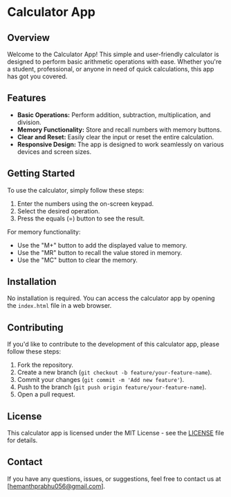 

# Calculator App

## Overview

Welcome to the Calculator App! This simple and user-friendly calculator is designed to perform basic arithmetic operations with ease. Whether you're a student, professional, or anyone in need of quick calculations, this app has got you covered.

## Features

- **Basic Operations:** Perform addition, subtraction, multiplication, and division.
- **Memory Functionality:** Store and recall numbers with memory buttons.
- **Clear and Reset:** Easily clear the input or reset the entire calculation.
- **Responsive Design:** The app is designed to work seamlessly on various devices and screen sizes.

## Getting Started

To use the calculator, simply follow these steps:

1. Enter the numbers using the on-screen keypad.
2. Select the desired operation.
3. Press the equals (=) button to see the result.

For memory functionality:

- Use the "M+" button to add the displayed value to memory.
- Use the "MR" button to recall the value stored in memory.
- Use the "MC" button to clear the memory.

## Installation

No installation is required. You can access the calculator app by opening the `index.html` file in a web browser.

## Contributing

If you'd like to contribute to the development of this calculator app, please follow these steps:

1. Fork the repository.
2. Create a new branch (`git checkout -b feature/your-feature-name`).
3. Commit your changes (`git commit -m 'Add new feature'`).
4. Push to the branch (`git push origin feature/your-feature-name`).
5. Open a pull request.

## License

This calculator app is licensed under the MIT License - see the [LICENSE](LICENSE) file for details.

## Contact

If you have any questions, issues, or suggestions, feel free to contact us at [hemanthprabhu056@gmail.com].


